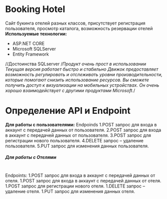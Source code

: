 # Booking Hotel
Сайт букинга отелей разных классов, присутствует регистрация пользователя, просмотр каталога, возможность резервации отелей
<br>
**Используемые технологии:**
  - ASP.NET CORE
  - Microsoft SQLServer
  - Entity Framework
  
  
  //Достоинства SQLserver
  /*Продукт очень прост в использовании
Текущая версия работает быстро и стабильно
Движок предоставляет возможность регулировать и отслеживать уровни производительности, которые помогают снизить использование ресурсов.
Вы сможете получить доступ к визуализации на мобильных устройствах.
Он очень хорошо взаимодействует с другими продуктами Microsoft.*/

# Определение API и Endpoint

**Для работы с пользователями:**
    Endpoinds
		1.POST запрос для входа в аккаунт с передачей данных от пользователя.
		2.POST запрос для входа в аккаунт с передачей данных от пользователя.
		3.POST запрос для регистрации нового пользователя.
		4.DELETE запрос – удаление пользователя.
		5.PUT запрос для изменения данных пользователя.
	<h5>Для работы с Отелями</h5>
	<br>
	Endpoints:
		1.POST запрос для входа в аккаунт с передачей данных от отеля.
		1.POST запрос для входа в аккаунт с передачей данных от отеля.
		1.POST запрос для регистрации нового отеля.
		1.DELETE запрос – удаление отеля.
		1.PUT запрос для изменения данных отеля.
